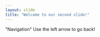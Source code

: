 ```yaml
---
layout: slide
title: "Welcome to our second slide!"
---
```

"Navigation"
Use the left arrow to go back!
